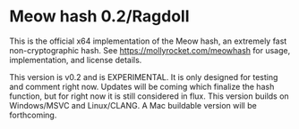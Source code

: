 # Meow hash 0.2/Ragdoll
This is the official x64 implementation of the Meow hash, an extremely fast non-cryptographic hash.  See https://mollyrocket.com/meowhash for usage, implementation, and license details.

This version is v0.2 and is EXPERIMENTAL.  It is only designed for testing and comment right now.  Updates will be coming which finalize the hash function, but for right now it is still considered in flux.  This version builds on Windows/MSVC and Linux/CLANG.  A Mac buildable version will be forthcoming.
